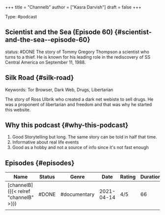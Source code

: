 +++
title = "Channelb"
author = ["Kasra Darvish"]
draft = false
+++

Type: #podcast


## Scientist and the Sea (Episode 60) {#scientist-and-the-sea--episode-60}

status: #DONE
The story of Tommy Gregory Thompson a scientist who turns to a thief. He is known for his leading role in the rediscovery of SS Central America on September 11, 1988.


## Silk Road {#silk-road}

Keywords: Tor Browser, Dark Web, Drugs, Libertarian

The story of Ross Ulbrik who created a dark net webiste to sell drugs. He was a proponent of libertarian and freedom and that was why he started this website.


## Why this podcast {#why-this-podcast}

1.  Good Storytelling but long. The same story can be told in half that time.
2.  Informative about real life events
3.  Good as a hobby and not a source of info since it's not fast enough


## Episodes {#episodes}

| Name                                  | Status | Genre        | Date       | Rating | Duration |   |
|---------------------------------------|--------|--------------|------------|--------|----------|---|
| [channelB]({{< relref "channelB" >}}) | #DONE  | #documentary | 2021-04-14 | 4/5    | 66       |   |
|                                       |        |              |            |        |          |   |
